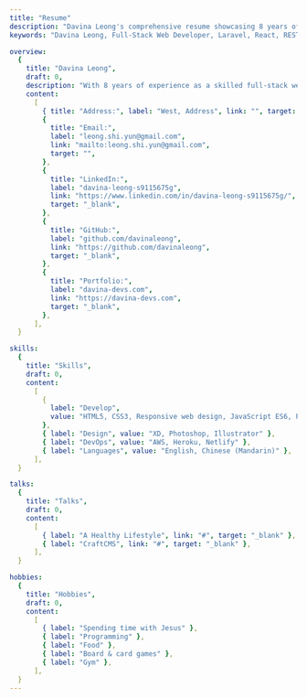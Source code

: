 ```yaml
---
title: "Resume"
description: "Davina Leong's comprehensive resume showcasing 8 years of full-stack web development expertise. Explore skills in Laravel, React, and REST API, along with a proven track record of impactful projects."
keywords: "Davina Leong, Full-Stack Web Developer, Laravel, React, REST API, HTML5, CSS3, JavaScript, TypeScript, AWS, Heroku, Netlify, XD, Photoshop, Illustrator, Experience, Education, Certificates, Talks, Hobbies."

overview:
  {
    title: "Davina Leong",
    draft: 0,
    description: "With 8 years of experience as a skilled full-stack web developer, I am actively seeking a challenging position that can fully leverage my expertise in Laravel, React, and REST API development. My unrelenting passion for learning and my self-driven attitude make me a true asset to any team. I am eager to make a meaningful contribution to a forward-thinking and innovative organization.",
    content:
      [
        { title: "Address:", label: "West, Address", link: "", target: "" },
        {
          title: "Email:",
          label: "leong.shi.yun@gmail.com",
          link: "mailto:leong.shi.yun@gmail.com",
          target: "",
        },
        {
          title: "LinkedIn:",
          label: "davina-leong-s9115675g",
          link: "https://www.linkedin.com/in/davina-leong-s9115675g/",
          target: "_blank",
        },
        {
          title: "GitHub:",
          label: "github.com/davinaleong",
          link: "https://github.com/davinaleong",
          target: "_blank",
        },
        {
          title: "Portfolio:",
          label: "davina-devs.com",
          link: "https://davina-devs.com",
          target: "_blank",
        },
      ],
  }

skills:
  {
    title: "Skills",
    draft: 0,
    content:
      [
        {
          label: "Develop",
          value: "HTML5, CSS3, Responsive web design, JavaScript ES6, PHP, Laravel, SQL, React, Typescript, REST API, GraphQL",
        },
        { label: "Design", value: "XD, Photoshop, Illustrator" },
        { label: "DevOps", value: "AWS, Heroku, Netlify" },
        { label: "Languages", value: "English, Chinese (Mandarin)" },
      ],
  }

talks:
  {
    title: "Talks",
    draft: 0,
    content:
      [
        { label: "A Healthy Lifestyle", link: "#", target: "_blank" },
        { label: "CraftCMS", link: "#", target: "_blank" },
      ],
  }

hobbies:
  {
    title: "Hobbies",
    draft: 0,
    content:
      [
        { label: "Spending time with Jesus" },
        { label: "Programming" },
        { label: "Food" },
        { label: "Board & card games" },
        { label: "Gym" },
      ],
  }
---
```

